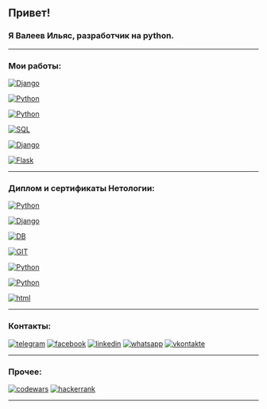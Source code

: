 ## Привет!  

### Я **Валеев Ильяс**, разработчик на python.  
---
### Мои работы:  
[![Django](https://img.shields.io/badge/-Дипломный_проект_"API_сервис_заказа_товаров_для_розничных_сетей"-white?style=flat&logo=Django&logoColor=black)](https://github.com/heymaker279/python-final-diplom)


[![Python](https://img.shields.io/badge/-Курсовой_проект_"Резервное_копирование_файлов_на_яндекс_диск"-white?style=flat&logo=python)](https://github.com/heymaker279/Final_homework_of_course)

[![Python](https://img.shields.io/badge/-Командный_курсовой_проект_"VK_Bot_Vkinder_на_python"-white?style=flat&logo=python)](https://github.com/heymaker279/adpy-team-diplom-main_26_may_2022)

[![SQL](https://img.shields.io/badge/-Домашние_работы_"Базы_данных_для_python_разработчиков"-white?style=flat&logo=Postgresql)](https://github.com/heymaker279/heymaker279/blob/master/links/db.md)

[![Django](https://img.shields.io/badge/-Домашние_работы_по_курсу_"django"-white?style=flat&logo=Django&logoColor=black)](https://github.com/heymaker279/heymaker279/blob/master/links/django.md)

[![Flask](https://img.shields.io/badge/-Домашние_работы_"flask,_asyncio,_aiohttp,_docker,_docker_compose,_celery"-white?style=flat&logo=Flask&logoColor=black)](https://github.com/heymaker279/heymaker279/blob/master/links/web.md)

---
### Диплом и сертификаты Нетологии:

[![Python](https://img.shields.io/badge/-Диплом_о_профессиональной_переподготовке-white?style=flat&logo=Python)](https://github.com/heymaker279/heymaker279/blob/master/certificates/Диплом%20Валеев%20Ильяс%20ПП%209786.pdf)

[![Django](https://img.shields.io/badge/-Django:_создание_функциональных_веб_приложений-white?style=flat&logo=Django&logoColor=black)](https://github.com/heymaker279/heymaker279/blob/master/certificates/Django.pdf)  

[![DB](https://img.shields.io/badge/-Базы_данных_для_Python_разработчиков-white?style=flat&logo=Postgresql)](https://github.com/heymaker279/heymaker279/blob/master/certificates/Базы%20данных%20для%20Pyhon%20разработчиков.pdf)

[![GIT](https://img.shields.io/badge/-Git:_система_контроля_версий-white?style=flat&logo=GIT)](https://github.com/heymaker279/heymaker279/blob/master/certificates/GIT%20-%20система%20контроля%20версий.pdf)

[![Python](https://img.shields.io/badge/-Профессиональная_работа_с_Python-white?style=flat&logo=Python)](https://github.com/heymaker279/heymaker279/blob/master/certificates/Профессиональная%20работа%20с%20Python.pdf)

[![Python](https://img.shields.io/badge/-Основы_языка_программирования_Python-white?style=flat&logo=Python)](https://github.com/heymaker279/heymaker279/blob/master/certificates/основы%20языка%20программирования.pdf)

[![html](https://img.shields.io/badge/-Основы_верстки_сайта-white?style=flat&logo=HTML5)](https://github.com/heymaker279/heymaker279/blob/master/certificates/Основы%20верстки%20сайта.pdf)

---
### Контакты:

[![telegram](https://img.shields.io/badge/-Telegram-white?style=for-the-badge&logo=telegram)]()
[![facebook](https://img.shields.io/badge/-Facebook-white?style=for-the-badge&logo=facebook)]()
[![linkedin](https://img.shields.io/badge/-linkedin-white?style=for-the-badge&logo=linkedin&logoColor=blue)]()
[![whatsapp](https://img.shields.io/badge/-WhatsApp-white?style=for-the-badge&logo=whatsapp)]()
[![vkontakte](https://img.shields.io/badge/-Vk-white?style=for-the-badge&logo=VK&logoColor=blue)]()

---
### Прочее:
[![codewars](https://img.shields.io/badge/-codewars-white?style=for-the-badge&logo=codewars&logoColor=red)]()
[![hackerrank](https://img.shields.io/badge/-hackerrank-white?style=for-the-badge&logo=hackerrank&logoColor=darkgreen)]()

---
